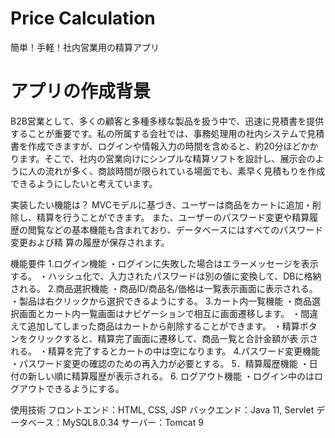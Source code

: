 # Price Calculation 
簡単！手軽！社内営業用の精算アプリ     

# アプリの作成背景
B2B営業として、多くの顧客と多種多様な製品を扱う中で、迅速に見積書を提供することが重要です。私の所属する会社では、事務処理用の社内システムで見積書を作成できますが、ログインや情報入力の時間を含めると、約20分ほどかかります。そこで、社内の営業向けにシンプルな精算ソフトを設計し、展示会のように人の流れが多く、商談時間が限られている場面でも、素早く見積もりを作成できるようにしたいと考えています。 

実装したい機能は？ MVCモデルに基づき、ユーザーは商品をカートに追加・削除し、精算を行うことができます。 また、ユーザーのパスワード変更や精算履歴の閲覧などの基本機能も含まれており、データベースにはすべてのパスワード変更および精
算の履歴が保存されます。 

機能要件 
1.ログイン機能 
・ログインに失敗した場合はエラーメッセージを表示する。 
・ハッシュ化で、入力されたパスワードは別の値に変換して、DBに格納される。 
2.商品選択機能 
・商品ID/商品名/価格は一覧表示画面に表示される。 
・製品は右クリックから選択できるようにする。 
3.カート内一覧機能 
・商品選択画面とカート内一覧画面はナビゲーションで相互に画面遷移します。 
・間違えて追加してしまった商品はカートから削除することができます。 
・精算ボタンをクリックすると、精算完了画面に遷移して、商品一覧と合計金額が表
示される。 
・精算を完了するとカートの中は空になります。 
4.パスワード変更機能 
・パスワード変更の確認のための再入力が必要とする。 
5．精算履歴機能 
・日付の新しい順に精算履歴が表示される。 
6. ログアウト機能 
・ログイン中のはログアウトできるようにする。 

使用技術 
フロントエンド：HTML, CSS, JSP 
バックエンド：Java 11, Servlet 
データベース：MySQL8.0.34 
サーバー：Tomcat 9 
